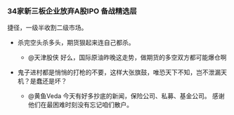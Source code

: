 ### 34家新三板企业放弃A股IPO 备战精选层
捷径，一级半收割二级市场。

- 杀完空头杀多头，期货狠起来连自己都杀。
  - @天津股侠
好么，国际原油昨晚这走势，做期货的多空双方都可能爆仓啊

- 鬼子进村都是悄悄的打枪的不要，这样大张旗鼓，唯恐天下不知，岂不泄漏天机？是蠢还是坏？
  - @黄鱼Veda
今天有好多抄底的新闻，保险公司、私募、基金公司。
感谢他们在最困难时刻没有忘记咱们散户。
